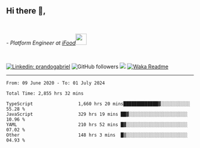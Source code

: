 <h2>Hi there  👋,</h2> </br>

<p><em>- Platform Engineer at <a href="https://www.ifood.com.br/">iFood</a><img src="https://media.giphy.com/media/WUlplcMpOCEmTGBtBW/giphy.gif" width="30"> 
</em></p></br>


[![Linkedin: prandogabriel](https://img.shields.io/badge/-prandogabriel-blue?style=flat-square&logo=Linkedin&logoColor=white&link=https://www.linkedin.com/in/prandogabriel/)](https://www.linkedin.com/in/prandogabriel)
![GitHub followers](https://img.shields.io/github/followers/prandogabriel?label=Follow&style=social)
![](https://visitor-badge.glitch.me/badge?page_id=prandogabriel.prandogabriel)
[![Waka Readme](https://github.com/prandogabriel/prandogabriel/actions/workflows/update-stats.yml.yml/badge.svg)](https://github.com/prandogabriel/prandogabriel/actions/workflows/update-stats.yml.yml)

---

<!--START_SECTION:waka-->

```golang
From: 09 June 2020 - To: 01 July 2024

Total Time: 2,855 hrs 32 mins

TypeScript                 1,660 hrs 20 mins█████████████▓░░░░░░░░░░░   55.28 %
JavaScript                 329 hrs 19 mins ██▓░░░░░░░░░░░░░░░░░░░░░░   10.96 %
YAML                       210 hrs 52 mins █▓░░░░░░░░░░░░░░░░░░░░░░░   07.02 %
Other                      148 hrs 3 mins  █▒░░░░░░░░░░░░░░░░░░░░░░░   04.93 %
```

<!--END_SECTION:waka-->

